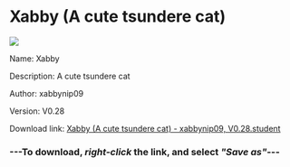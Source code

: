 # Xabby (A cute tsundere cat)

<img src = "https://raw.githubusercontent.com/Arbiter1223/Koukou-Gurashi-Custom-Students/master/Students/Files/Xabby%20(A%20cute%20tsundere%20cat).png">

Name: Xabby

Description: A cute tsundere cat

Author: xabbynip09

Version: V0.28

Download link: <a href="https://raw.githubusercontent.com/Arbiter1223/Koukou-Gurashi-Custom-Students/master/Students/Files/Xabby%20(A%20cute%20tsundere%20cat)%20-%20xabbynip09%2C%20V0.28.student">Xabby (A cute tsundere cat) - xabbynip09, V0.28.student</a>

### ---**To download, _right-click_ the link, and select _"Save as"_**---

